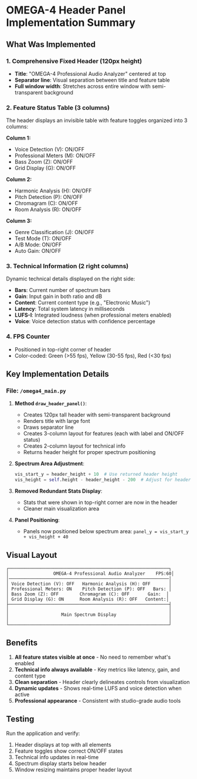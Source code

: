 # OMEGA-4 Header Panel Implementation Summary

## What Was Implemented

### 1. Comprehensive Fixed Header (120px height)
- **Title**: "OMEGA-4 Professional Audio Analyzer" centered at top
- **Separator line**: Visual separation between title and feature table
- **Full window width**: Stretches across entire window with semi-transparent background

### 2. Feature Status Table (3 columns)
The header displays an invisible table with feature toggles organized into 3 columns:

**Column 1:**
- Voice Detection (V): ON/OFF
- Professional Meters (M): ON/OFF
- Bass Zoom (Z): ON/OFF
- Grid Display (G): ON/OFF

**Column 2:**
- Harmonic Analysis (H): ON/OFF
- Pitch Detection (P): ON/OFF
- Chromagram (C): ON/OFF
- Room Analysis (R): ON/OFF

**Column 3:**
- Genre Classification (J): ON/OFF
- Test Mode (T): ON/OFF
- A/B Mode: ON/OFF
- Auto Gain: ON/OFF

### 3. Technical Information (2 right columns)
Dynamic technical details displayed on the right side:
- **Bars**: Current number of spectrum bars
- **Gain**: Input gain in both ratio and dB
- **Content**: Current content type (e.g., "Electronic Music")
- **Latency**: Total system latency in milliseconds
- **LUFS-I**: Integrated loudness (when professional meters enabled)
- **Voice**: Voice detection status with confidence percentage

### 4. FPS Counter
- Positioned in top-right corner of header
- Color-coded: Green (>55 fps), Yellow (30-55 fps), Red (<30 fps)

## Key Implementation Details

### File: `/omega4_main.py`

1. **Method `draw_header_panel()`**:
   - Creates 120px tall header with semi-transparent background
   - Renders title with large font
   - Draws separator line
   - Creates 3-column layout for features (each with label and ON/OFF status)
   - Creates 2-column layout for technical info
   - Returns header height for proper spectrum positioning

2. **Spectrum Area Adjustment**:
   ```python
   vis_start_y = header_height + 10  # Use returned header height
   vis_height = self.height - header_height - 200  # Adjust for header
   ```

3. **Removed Redundant Stats Display**:
   - Stats that were shown in top-right corner are now in the header
   - Cleaner main visualization area

4. **Panel Positioning**:
   - Panels now positioned below spectrum area: `panel_y = vis_start_y + vis_height + 40`

## Visual Layout

```
┌─────────────────────────────────────────────────────────────┐
│                 OMEGA-4 Professional Audio Analyzer    FPS:60│
│─────────────────────────────────────────────────────────────│
│ Voice Detection (V): OFF   Harmonic Analysis (H): OFF       │
│ Professional Meters: ON    Pitch Detection (P): OFF   Bars: │
│ Bass Zoom (Z): OFF        Chromagram (C): OFF       Gain:  │
│ Grid Display (G): ON      Room Analysis (R): OFF   Content:│
├─────────────────────────────────────────────────────────────┤
│                                                             │
│                    Main Spectrum Display                    │
│                                                             │
└─────────────────────────────────────────────────────────────┘
```

## Benefits

1. **All feature states visible at once** - No need to remember what's enabled
2. **Technical info always available** - Key metrics like latency, gain, and content type
3. **Clean separation** - Header clearly delineates controls from visualization
4. **Dynamic updates** - Shows real-time LUFS and voice detection when active
5. **Professional appearance** - Consistent with studio-grade audio tools

## Testing

Run the application and verify:
1. Header displays at top with all elements
2. Feature toggles show correct ON/OFF states
3. Technical info updates in real-time
4. Spectrum display starts below header
5. Window resizing maintains proper header layout